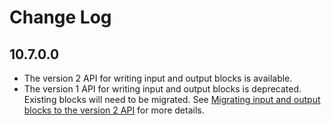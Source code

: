 # Change Log

## 10.7.0.0
* The version 2 API for writing input and output blocks is available.
* The version 1 API for writing input and output blocks is deprecated. Existing blocks will need to be migrated. See [Migrating input and output blocks to the version 2 API](doc/150-MigrateInputOutputBlocks.md) for more details.

